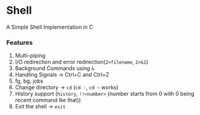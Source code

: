 # Shell
A Simple Shell Implementation in C

### Features 

1. Multi-piping  
2. I/O redirection and error redirection(`2>filename`, `2>&1`) 
3. Background Commands using `&`
4. Handling Signals -> Ctrl+C and Ctrl+Z  
5. fg, bg, jobs
6. Change directory -> `cd` (`cd -`, `cd ~` works)
7. History support (`history`, `!!<number>` (number starts from 0 with 0 being recent command lke that)) 
8. Exit the shell -> `exit`

